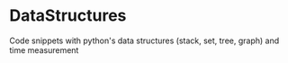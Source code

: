 # DataStructures
Code snippets with python's data structures (stack, set, tree, graph) and time measurement
